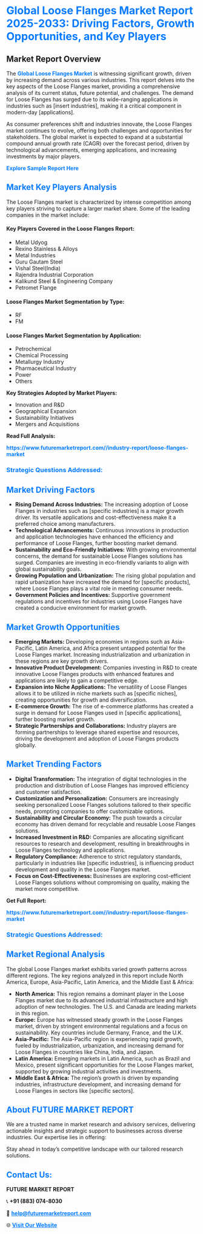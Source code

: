<h1 style="color: #007BFF;">Global Loose Flanges Market Report 2025-2033: Driving Factors, Growth Opportunities, and Key Players</h1>

<section id="overview">
<h2>Market Report Overview</h2>
<p>The <a href="https://www.futuremarketreport.com//industry-report/loose-flanges-market" style="color: #007BFF; text-decoration: none;"><strong>Global Loose Flanges Market</strong></a> is witnessing significant growth, driven by increasing demand across various industries. This report delves into the key aspects of the Loose Flanges market, providing a comprehensive analysis of its current status, future potential, and challenges. The demand for Loose Flanges has surged due to its wide-ranging applications in industries such as [insert industries], making it a critical component in modern-day [applications].</p>
<p>As consumer preferences shift and industries innovate, the Loose Flanges market continues to evolve, offering both challenges and opportunities for stakeholders. The global market is expected to expand at a substantial compound annual growth rate (CAGR) over the forecast period, driven by technological advancements, emerging applications, and increasing investments by major players.</p>
</section>

<section id="overview">
<p><a href="https://www.futuremarketreport.com//request-sample/reportId=52360" style="color: #007BFF; text-decoration: none;"><strong>Explore Sample Report Here</strong></a></p>
</section>

<section id="key-players">
<h2 style="color: #007BFF;">Market Key Players Analysis</h2>
<p>The Loose Flanges market is characterized by intense competition among key players striving to capture a larger market share. Some of the leading companies in the market include:</p>
<h4>Key Players Covered in the Loose Flanges Report:</h4>
<ul><li>Metal Udyog</li><li>Rexino Stainless &amp; Alloys</li><li>Metal Industries</li><li>Guru Gautam Steel</li><li>Vishal Steel(India)</li><li>Rajendra Industrial Corporation</li><li>Kalikund Steel &amp; Engineering Company</li><li>Petromet Flange</li></ul>
<h4>Loose Flanges Market Segmentation by Type:</h4>
<ul><li>RF</li><li>FM</li></ul>

<h4>Loose Flanges Market Segmentation by Application:</h4>
<ul><li>Petrochemical</li><li>Chemical Processing</li><li>Metallurgy Industry</li><li>Pharmaceutical Industry</li><li>Power</li><li>Others</li></ul>
<p><strong>Key Strategies Adopted by Market Players:</strong></p>
<ul>
<li>Innovation and R&D</li>
<li>Geographical Expansion</li>
<li>Sustainability Initiatives</li>
<li>Mergers and Acquisitions</li>
</ul>
</section>

<section>
<p><strong>Read Full Analysis: </strong></p><a href="https://www.futuremarketreport.com//industry-report/loose-flanges-market" style="color: #007BFF; text-decoration: none;"><strong>https://www.futuremarketreport.com//industry-report/loose-flanges-market</strong></a>
<h3 style="color: #007BFF;">Strategic Questions Addressed:</h3>
</section>

<section id="driving-factors">
<h2 style="color: #007BFF;">Market Driving Factors</h2>
<ul>
<li><strong>Rising Demand Across Industries:</strong> The increasing adoption of Loose Flanges in industries such as [specific industries] is a major growth driver. Its versatile applications and cost-effectiveness make it a preferred choice among manufacturers.</li>
<li><strong>Technological Advancements:</strong> Continuous innovations in production and application technologies have enhanced the efficiency and performance of Loose Flanges, further boosting market demand.</li>
<li><strong>Sustainability and Eco-Friendly Initiatives:</strong> With growing environmental concerns, the demand for sustainable Loose Flanges solutions has surged. Companies are investing in eco-friendly variants to align with global sustainability goals.</li>
<li><strong>Growing Population and Urbanization:</strong> The rising global population and rapid urbanization have increased the demand for [specific products], where Loose Flanges plays a vital role in meeting consumer needs.</li>
<li><strong>Government Policies and Incentives:</strong> Supportive government regulations and incentives for industries using Loose Flanges have created a conducive environment for market growth.</li>
</ul>
</section>

<section id="growth-opportunities">
<h2 style="color: #007BFF;">Market Growth Opportunities</h2>
<ul>
<li><strong>Emerging Markets:</strong> Developing economies in regions such as Asia-Pacific, Latin America, and Africa present untapped potential for the Loose Flanges market. Increasing industrialization and urbanization in these regions are key growth drivers.</li>
<li><strong>Innovative Product Development:</strong> Companies investing in R&D to create innovative Loose Flanges products with enhanced features and applications are likely to gain a competitive edge.</li>
<li><strong>Expansion into Niche Applications:</strong> The versatility of Loose Flanges allows it to be utilized in niche markets such as [specific niches], creating opportunities for growth and diversification.</li>
<li><strong>E-commerce Growth:</strong> The rise of e-commerce platforms has created a surge in demand for Loose Flanges used in [specific applications], further boosting market growth.</li>
<li><strong>Strategic Partnerships and Collaborations:</strong> Industry players are forming partnerships to leverage shared expertise and resources, driving the development and adoption of Loose Flanges products globally.</li>
</ul>
</section>

<section id="trending-factors">
<h2 style="color: #007BFF;">Market Trending Factors</h2>
<ul>
<li><strong>Digital Transformation:</strong> The integration of digital technologies in the production and distribution of Loose Flanges has improved efficiency and customer satisfaction.</li>
<li><strong>Customization and Personalization:</strong> Consumers are increasingly seeking personalized Loose Flanges solutions tailored to their specific needs, prompting companies to offer customizable options.</li>
<li><strong>Sustainability and Circular Economy:</strong> The push towards a circular economy has driven demand for recyclable and reusable Loose Flanges solutions.</li>
<li><strong>Increased Investment in R&D:</strong> Companies are allocating significant resources to research and development, resulting in breakthroughs in Loose Flanges technology and applications.</li>
<li><strong>Regulatory Compliance:</strong> Adherence to strict regulatory standards, particularly in industries like [specific industries], is influencing product development and quality in the Loose Flanges market.</li>
<li><strong>Focus on Cost-Effectiveness:</strong> Businesses are exploring cost-efficient Loose Flanges solutions without compromising on quality, making the market more competitive.</li>
</ul>
</section>

<section>
<p><strong>Get Full Report: </strong></p><a href="https://www.futuremarketreport.com//industry-report/loose-flanges-market" style="color: #007BFF; text-decoration: none;"><strong>https://www.futuremarketreport.com//industry-report/loose-flanges-market</strong></a>
<h3 style="color: #007BFF;">Strategic Questions Addressed:</h3>
</section>


<section id="regional-analysis">
<h2 style="color: #007BFF;">Market Regional Analysis</h2>
<p>The global Loose Flanges market exhibits varied growth patterns across different regions. The key regions analyzed in this report include North America, Europe, Asia-Pacific, Latin America, and the Middle East & Africa:</p>
<ul>
<li><strong>North America:</strong> This region remains a dominant player in the Loose Flanges market due to its advanced industrial infrastructure and high adoption of new technologies. The U.S. and Canada are leading markets in this region.</li>
<li><strong>Europe:</strong> Europe has witnessed steady growth in the Loose Flanges market, driven by stringent environmental regulations and a focus on sustainability. Key countries include Germany, France, and the U.K.</li>
<li><strong>Asia-Pacific:</strong> The Asia-Pacific region is experiencing rapid growth, fueled by industrialization, urbanization, and increasing demand for Loose Flanges in countries like China, India, and Japan.</li>
<li><strong>Latin America:</strong> Emerging markets in Latin America, such as Brazil and Mexico, present significant opportunities for the Loose Flanges market, supported by growing industrial activities and investments.</li>
<li><strong>Middle East & Africa:</strong> The region’s growth is driven by expanding industries, infrastructure development, and increasing demand for Loose Flanges in sectors like [specific sectors].</li>
</ul>
</section>

<footer>
<h2 style="color: #007BFF;">About FUTURE MARKET REPORT</h2>
<p>We are a trusted name in market research and advisory services, delivering actionable insights and strategic support to businesses across diverse industries. Our expertise lies in offering:</p>

<p>Stay ahead in today’s competitive landscape with our tailored research solutions.</p>

<h2 style="color: #007BFF;">Contact Us:</h2>
<p><strong>FUTURE MARKET REPORT</strong></p>
<p>📞 <strong>+91 (883) 074-8030</strong></p>
<p>📧 <strong><a href="mailto:help@futuremarketreport.com" style="color: #007BFF;">help@futuremarketreport.com</a></strong></p>
<p>🌐 <strong><a href="https://www.futuremarketreport.com/" style="color: #007BFF;">Visit Our Website</a></strong></p>
</footer>